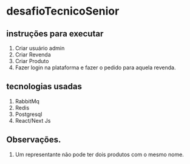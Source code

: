 # desafioTecnicoSenior

## instruções para executar
1. Criar usuário admin
2. Criar Revenda
3. Criar Produto
4. Fazer login na plataforma e fazer o pedido para aquela revenda.

## tecnologias usadas
1. RabbitMq
2. Redis
3. Postgresql
4. React/Next Js

## Observações.
1. Um representante não pode ter dois produtos com o mesmo nome.